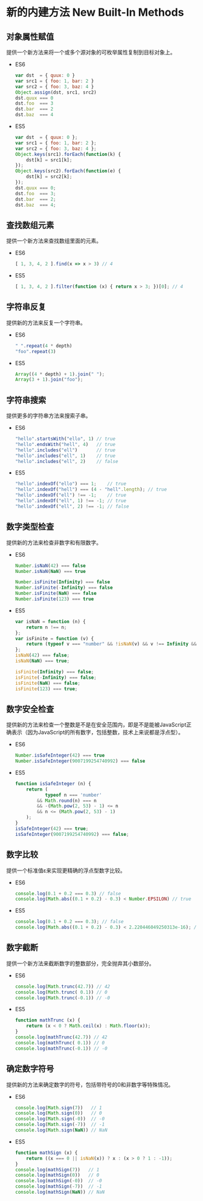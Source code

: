 # 新的内建方法 New Built-In Methods

## 对象属性赋值

提供一个新方法来将一个或多个源对象的可枚举属性复制到目标对象上。

- ES6

	```js
	var dst  = { quux: 0 }
	var src1 = { foo: 1, bar: 2 }
	var src2 = { foo: 3, baz: 4 }
	Object.assign(dst, src1, src2)
	dst.quux === 0
	dst.foo  === 3
	dst.bar  === 2
	dst.baz  === 4
	```


- ES5

	```js
	var dst  = { quux: 0 };
	var src1 = { foo: 1, bar: 2 };
	var src2 = { foo: 3, baz: 4 };
	Object.keys(src1).forEach(function(k) {
	    dst[k] = src1[k];
	});
	Object.keys(src2).forEach(function(e) {
	    dst[k] = src2[k];
	});
	dst.quux === 0;
	dst.foo  === 3;
	dst.bar  === 2;
	dst.baz  === 4;
	```

## 查找数组元素

提供一个新方法来查找数组里面的元素。

- ES6

	```js
	[ 1, 3, 4, 2 ].find(x => x > 3) // 4
	```


- ES5

	```js
	[ 1, 3, 4, 2 ].filter(function (x) { return x > 3; })[0]; // 4
	```

## 字符串反复

提供新的方法来反复一个字符串。

- ES6

	```js
	" ".repeat(4 * depth)
	"foo".repeat(3)
	```


- ES5

	```js
	Array((4 * depth) + 1).join(" ");
	Array(3 + 1).join("foo");
	```

## 字符串搜索

提供更多的字符串方法来搜索子串。

- ES6

	```js
	"hello".startsWith("ello", 1) // true
	"hello".endsWith("hell", 4)   // true
	"hello".includes("ell")       // true
	"hello".includes("ell", 1)    // true
	"hello".includes("ell", 2)    // false
	```


- ES5

	```js
	"hello".indexOf("ello") === 1;    // true
	"hello".indexOf("hell") === (4 - "hell".length); // true
	"hello".indexOf("ell") !== -1;    // true
	"hello".indexOf("ell", 1) !== -1; // true
	"hello".indexOf("ell", 2) !== -1; // false
	```

## 数字类型检查

提供新的方法来检查非数字和有限数字。

- ES6

	```js
	Number.isNaN(42) === false
	Number.isNaN(NaN) === true

	Number.isFinite(Infinity) === false
	Number.isFinite(-Infinity) === false
	Number.isFinite(NaN) === false
	Number.isFinite(123) === true
	```


- ES5

	```js
	var isNaN = function (n) {
	    return n !== n;
	};
	var isFinite = function (v) {
	    return (typeof v === "number" && !isNaN(v) && v !== Infinity && v !== -Infinity);
	};
	isNaN(42) === false;
	isNaN(NaN) === true;

	isFinite(Infinity) === false;
	isFinite(-Infinity) === false;
	isFinite(NaN) === false;
	isFinite(123) === true;
	```

## 数字安全检查

提供新的方法来检查一个整数是不是在安全范围内，即是不是能被JavaScript正确表示（因为JavaScript的所有数字，包括整数，技术上来说都是浮点型）。

- ES6

	```js
	Number.isSafeInteger(42) === true
	Number.isSafeInteger(9007199254740992) === false
	```


- ES5

	```js
	function isSafeInteger (n) {
	    return (
	           typeof n === 'number'
	        && Math.round(n) === n
	        && -(Math.pow(2, 53) - 1) <= n
	        && n <= (Math.pow(2, 53) - 1)
	    );
	}
	isSafeInteger(42) === true;
	isSafeInteger(9007199254740992) === false;
	```

## 数字比较

提供一个标准值ε来实现更精确的浮点型数字比较。

- ES6

	```js
	console.log(0.1 + 0.2 === 0.3) // false
	console.log(Math.abs((0.1 + 0.2) - 0.3) < Number.EPSILON) // true
	```


- ES5

	```js
	console.log(0.1 + 0.2 === 0.3); // false
	console.log(Math.abs((0.1 + 0.2) - 0.3) < 2.220446049250313e-16); // true
	```

## 数字截断

提供一个新方法来截断数字的整数部分，完全抛弃其小数部分。

- ES6

	```js
	console.log(Math.trunc(42.7)) // 42
	console.log(Math.trunc( 0.1)) // 0
	console.log(Math.trunc(-0.1)) // -0
	```


- ES5

	```js
	function mathTrunc (x) {
	    return (x < 0 ? Math.ceil(x) : Math.floor(x));
	}
	console.log(mathTrunc(42.7)) // 42
	console.log(mathTrunc( 0.1)) // 0
	console.log(mathTrunc(-0.1)) // -0
	```

## 确定数字符号

提供新的方法来确定数字的符号，包括带符号的0和非数字等特殊情况。

- ES6

	```js
	console.log(Math.sign(7))   // 1
	console.log(Math.sign(0))   // 0
	console.log(Math.sign(-0))  // -0
	console.log(Math.sign(-7))  // -1
	console.log(Math.sign(NaN)) // NaN
	```


- ES5

	```js
	function mathSign (x) {
	    return ((x === 0 || isNaN(x)) ? x : (x > 0 ? 1 : -1));
	}
	console.log(mathSign(7))   // 1
	console.log(mathSign(0))   // 0
	console.log(mathSign(-0))  // -0
	console.log(mathSign(-7))  // -1
	console.log(mathSign(NaN)) // NaN
	```